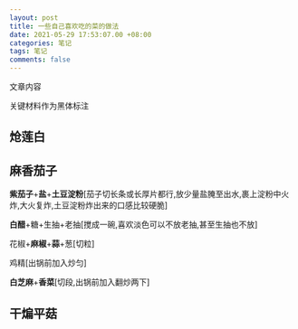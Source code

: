 ```yaml
---
layout: post
title: 一些自己喜欢吃的菜的做法
date: 2021-05-29 17:53:07.00 +08:00
categories: 笔记
tags: 笔记
comments: false
---
```


文章内容

关键材料作为黑体标注

## 炝莲白

## 麻香茄子

**紫茄子**+**盐**+**土豆淀粉**[茄子切长条或长厚片都行,放少量盐腌至出水,裹上淀粉中火炸,大火复炸,土豆淀粉炸出来的口感比较硬脆]

**白醋**+糖+生抽+老抽[搅成一碗,喜欢淡色可以不放老抽,甚至生抽也不放]

花椒+**麻椒**+**蒜**+葱[切粒]

鸡精[出锅前加入炒匀]

**白芝麻**+**香菜**[切段,出锅前加入翻炒两下]

## 干煸平菇



